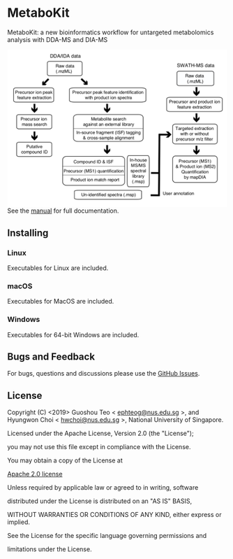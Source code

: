 # MetaboKit
 MetaboKit: a new bioinformatics workflow for untargeted metabolomics analysis with DDA-MS and DIA-MS
 
<img src="https://github.com/MetaboKit/MetaboKit/blob/master/Figure1.png" align="left">

See the [manual](https://github.com/MetaboKit/MetaboKit/blob/master/manual.pdf) for full documentation.


## Installing 

### Linux 

Executables for Linux are included.

### macOS

Executables for MacOS are included.

### Windows

Executables for 64-bit Windows are included.

## Bugs and Feedback

For bugs, questions and discussions please use the [GitHub Issues](https://github.com/MetaboKit/metabokit/issues).

## License

Copyright (C) <2019> Guoshou Teo < ephteog@nus.edu.sg >, and Hyungwon Choi < hwchoi@nus.edu.sg >, National University of Singapore.

Licensed under the Apache License, Version 2.0 (the "License");

you may not use this file except in compliance with the License.

You may obtain a copy of the License at

[Apache 2.0 license](http://www.apache.org/licenses/LICENSE-2.0)

Unless required by applicable law or agreed to in writing, software

distributed under the License is distributed on an "AS IS" BASIS,

WITHOUT WARRANTIES OR CONDITIONS OF ANY KIND, either express or implied.

See the License for the specific language governing permissions and

limitations under the License.
